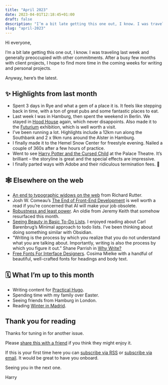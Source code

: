 ```yaml
---
title: "April 2023"
date: 2023-04-01T12:18:45+01:00
draft: false
description: "I’m a bit late getting this one out, I know. I was traveling last week and generally preoccupied with other commitments"
slug: "april-2023"
---
```


Hi everyone,

I’m a bit late getting this one out, I know. I was traveling last week and generally preoccupied with other commitments. After a busy few months with client projects, I hope to find more time in the coming weeks for writing and personal projects.

Anyway, here’s the latest.

## ✨ Highlights from last month

- Spent 3 days in Rye and what a gem of a place it is. It feels like stepping back in time, with a ton of great pubs and some fantastic places to eat.
- Last week I was in Hamburg, then spent the weekend in Berlin. We stayed in [Hood House](https://www.hood-house.de/schlafen-wohnen/) again, which never disappoints. Also made it to the [Futurium](https://futurium.de/en/exhibition) exhibition, which is well worth a visit.
- I’ve been running a lot. Highlights include a 12km run along the Southbank and 2 x 9km runs around the Alster in Hamburg.
- I finally made it to the Hemel Snow Center for freestyle evening. Nailed a couple of 360s after a few hours of practice.
- Went to see [Harry Potter and the Cursed Child](https://www.harrypottertheplay.com/) at the Palace Theatre. It’s brilliant – the storyline is great and the special effects are impressive.
- I finally parted ways with Adobe and their ridiculous termination fees. 🎉

## 🕸 Elsewhere on the web

- [An end to typographic widows on the web](https://clagnut.com/blog/2424) from Richard Rutter.
- Josh W. Comeau’s [The End of Front-End Development](https://www.joshwcomeau.com/blog/the-end-of-frontend-development/) is well worth a read if you’re concerned that AI will make your job obsolete.
- [Robustness and least power](https://adactio.com/journal/14327). An oldie from Jeremy Keith that somehow resurfaced this month.
- [Seeing Beauty in Basic To-Do Lists](https://cmhb.de/blog/basic-to-do-lists). I enjoyed reading about Carl Barenbrug’s Minimal approach to todo lists. I’ve been thinking about doing something similar with Obsidian.
- “Writing is the process by which you realize that you do not understand what you are talking about. Importantly, writing is also the process by which you figure it out.” Shane Parrish in [Why Write?](https://fs.blog/why-write/)
- [Free Fonts For Interface Designers](https://www.smashingmagazine.com/2023/03/free-fonts-interface-designers/). Cosima Mielke with a handful of beautiful, well-crafted fonts for headings and body text.

## 🗓 What I’m up to this month

- Writing content for [Practical Hugo](https://practicalhugo.com/).
- Spending time with my family over Easter.
- Seeing friends from Hamburg in London.
- Reading [Winter in Madrid](https://www.goodreads.com/book/show/891671.Winter_in_Madrid).



## Thank you for reading

Thanks for tuning in for another issue.

Please [share this with a friend](https://harrycresswell.com/newsletter/april-2023) if you think they might enjoy it.

If this is your first time here you can [subscribe via RSS](https://harrycresswell.com/feeds/) or [subscribe via email](https://harrycresswell.us14.list-manage.com/subscribe/post?u=4e8fba8d0ab4a857159c0104e&id=d6ad2b65ca). It would be great to have you onboard.

Seeing you in the next one.

Harry
